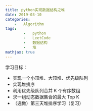 ```yaml
---
title: python实现数据结构之堆
date: 2019-03-10
categories: 
	-   Algorithm
tags:  
        -   python
        -   LeetCode
        -   数据结构
        -   堆
mathjax: true
---
```

学习目标：

-   实现一个小顶堆、大顶堆、优先级队列
-   实现堆排序
-   利用优先级队列合并 K 个有序数组
-   求一组动态数据集合的最大 Top K
-   （选做）第三天堆排序学习（复习）

